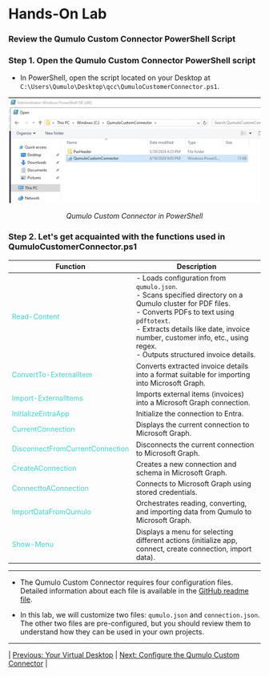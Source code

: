 # Hands-On Lab 

### Review the Qumulo Custom Connector PowerShell Script

### Step 1. Open the Qumulo Custom Connector PowerShell script
- In PowerShell, open the script located on your Desktop at `C:\Users\Qumulo\Desktop\qcc\QumuloCustomerConnector.ps1`.


<p align="center">
  <img src="https://github.com/Qumulo/QumuloCustomConnector/blob/main/workshop/images/qcc-open-pwsh.png?raw=true" alt="QCC in pwsh">
</p>
<p align="center">
  <em>Qumulo Custom Connector in PowerShell</em>
</p>

### Step 2. Let's get acquainted with the functions used in QumuloCustomerConnector.ps1

| **Function**                         | **Description**                                                                                         |
|--------------------------------------|---------------------------------------------------------------------------------------------------------|
| <span style="color: #3dd6d0;">Read-Content</span>         | - Loads configuration from `qumulo.json`.<br> - Scans specified directory on a Qumulo cluster for PDF files.<br> - Converts PDFs to text using `pdftotext`.<br> - Extracts details like date, invoice number, customer info, etc., using regex.<br> - Outputs structured invoice details. |
| <span style="color: #3dd6d0;">ConvertTo-ExternalItem</span> | Converts extracted invoice details into a format suitable for importing into Microsoft Graph.            |
| <span style="color: #3dd6d0;">Import-ExternalItems</span>  | Imports external items (invoices) into a Microsoft Graph connection.                                     |
| <span style="color: #3dd6d0;">InitializeEntraApp</span>    | Initialize the connection to Entra.                                                                      |
| <span style="color: #3dd6d0;">CurrentConnection</span>     | Displays the current connection to Microsoft Graph.                                                      |
| <span style="color: #3dd6d0;">DisconnectFromCurrentConnection</span> | Disconnects the current connection to Microsoft Graph.                                       |
| <span style="color: #3dd6d0;">CreateAConnection</span>     | Creates a new connection and schema in Microsoft Graph.                                                  |
| <span style="color: #3dd6d0;">ConnecttoAConnection</span>  | Connects to Microsoft Graph using stored credentials.                                                    |
| <span style="color: #3dd6d0;">ImportDataFromQumulo</span>  | Orchestrates reading, converting, and importing data from Qumulo to Microsoft Graph.                     |
| <span style="color: #3dd6d0;">Show-Menu</span>             | Displays a menu for selecting different actions (initialize app, connect, create connection, import data). |
---

- The Qumulo Custom Connector requires four configuration files. Detailed information about each file is available in the [GitHub readme file](https://github.com/Qumulo/QumuloCustomConnector/blob/main?tab=readme-ov-file#configuration-files).

- In this lab, we will customize two files: `qumulo.json` and `connection.json`. The other two files are pre-configured, but you should review them to understand how they can be used in your own projects.

---
| [Previous: Your Virtual Desktop](qcc-workshop-virtualdesktop.md) | [Next: Configure the Qumulo Custom Connector](qcc-workshop-config-conn.md) |
